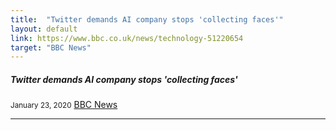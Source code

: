 ```yaml
---
title:  "Twitter demands AI company stops 'collecting faces'"
layout: default
link: https://www.bbc.co.uk/news/technology-51220654
target: "BBC News"
---
```


<div class="col s12 m12">
    <div class="icon-block">
        <h5>Twitter demands AI company stops 'collecting faces'</h5>
        <small>January 23, 2020</small>
        <a href="https://www.bbc.co.uk/news/technology-51220654">BBC News</a>
        <hr>
    </div>
</div>